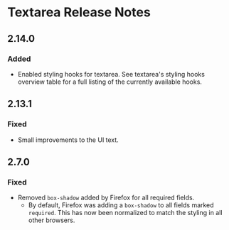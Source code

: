 <!-- Release notes authoring guidelines: http://keepachangelog.com/ -->

# Textarea Release Notes

<!-- ## [Unreleased] -->

## 2.14.0

### Added

- Enabled styling hooks for textarea. See textarea's styling hooks overview table for a full listing of the currently available hooks.

## 2.13.1

### Fixed

- Small improvements to the UI text.

## 2.7.0

### Fixed

- Removed `box-shadow` added by Firefox for all required fields.
  - By default, Firefox was adding a `box-shadow` to all fields marked `required`. This has now been normalized to match the styling in all other browsers.
